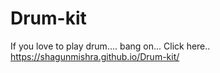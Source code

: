 # Drum-kit

If you love to play drum....
bang on... Click here..
https://shagunmishra.github.io/Drum-kit/
